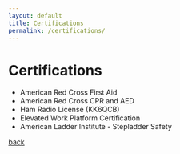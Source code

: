 ```yaml
---
layout: default
title: Certifications
permalink: /certifications/
---
```


# Certifications
*   American Red Cross First Aid
*   American Red Cross CPR and AED
*   Ham Radio License (KK6QCB)
*   Elevated Work Platform Certification
*   American Ladder Institute - Stepladder Safety

[back](./)